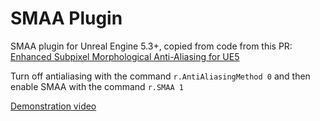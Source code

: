 # SMAA Plugin
SMAA plugin for Unreal Engine 5.3+, copied from code from this PR: [Enhanced Subpixel Morphological Anti-Aliasing for UE5](https://github.com/EpicGames/UnrealEngine/pull/11840/)

Turn off antialiasing with the command `r.AntiAliasingMethod 0` and then enable SMAA with the command `r.SMAA 1`

[Demonstration video](https://www.youtube.com/watch?v=UT8kHgAnibU)
